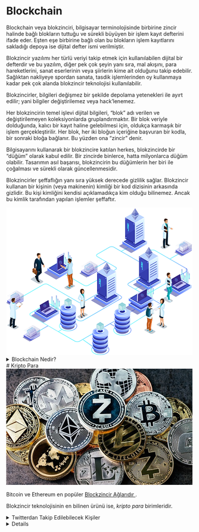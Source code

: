 # Blockchain
Blockchain veya blokzinciri, bilgisayar terminolojisinde birbirine zincir halinde bağlı blokların tuttuğu ve sürekli büyüyen bir işlem kayıt defterini ifade eder.
Eşten eşe birbirine bağlı olan bu blokların işlem kayıtlarını sakladığı depoya ise dijital defter ismi verilmiştir.

Blokzincir yazılımı her türlü veriyi takip etmek için kullanılabilen dijital bir defterdir ve bu yazılım, diğer pek çok şeyin yanı sıra, mal akışını, para hareketlerini, sanat eserlerinin veya şiirlerin kime ait olduğunu takip edebilir. Sağlıktan nakliyeye spordan sanata, tasdik işlemlerinden oy kullanmaya kadar pek çok alanda blokzincir teknolojisi kullanılabilir.

Blokzincirler, bilgileri değişmez bir şekilde depolama yetenekleri ile ayırt edilir; yani bilgiler değiştirilemez veya hack’lenemez.

Her blokzincirin temel işlevi dijital bilgileri, “blok” adı verilen ve değiştirilemeyen koleksiyonlarda gruplandırmaktır. Bir blok veriyle dolduğunda, kalıcı bir kayıt haline gelebilmesi için, oldukça karmaşık bir işlem gerçekleştirilir. Her blok, her iki bloğun içeriğine başvuran bir kodla, bir sonraki bloğa bağlanır. Bu yüzden ona “zincir” denir.

Bilgisayarını kullanarak bir blokzincire katılan herkes, blokzincirde bir “düğüm” olarak kabul edilir. Bir zincirde binlerce, hatta milyonlarca düğüm olabilir. Tasarımın asıl başarısı, blokzincirin bu düğümlerin her biri ile çoğalması ve sürekli olarak güncellenmesidir.

Blokzincirler şeffaflığın yanı sıra yüksek derecede gizlilik sağlar. Blokzincir kullanan bir kişinin (veya makinenin) kimliği bir kod dizisinin arkasında gizlidir. Bu kişi kimliğini kendisi açıklamadıkça kim olduğu bilinemez. Ancak bu kimlik tarafından yapılan işlemler şeffaftır.

<img src="images/blockchain-yapisi.png">

<details>

<summary> Blockchain Nedir? </summary>

Kaynakça: /\
https://www.btcturk.com/bilgi-platformu/blockchain-blokzinciri-teknolojisi-nedir/ \
https://www.paribu.com/blog/sozluk/blokzincir-nedir/ \
https://duzce.edu.tr/yonetim-bilisim-sistemleri/Sayfa/8C9A/blockchain-nedir-#:~:text=Bloklardan%20olu%C5%9Fan%20zincir%20yap%C4%B1daki%20Blockchain,bilgilerden%20her%20biri%20bir%20bloktur \

</details>
# Kripto Para
<img src="images/kripto-para.jpg">

Bitcoin ve Ethereum en popüler <a href="https://coinmarketcap.com/"> Blockzincir Ağlarıdır </a>.  

Blokzincir teknolojisinin en bilinen ürünü ise, _kripto para_ birimleridir.






<details>

<summary> Twitterdan Takip Edilebilecek Kişiler </summary>

Tam liste: /\
https://twitter.com/professortrk?s=11 \
https://twitter.com/erhanunall?s=11 \
https://twitter.com/proftrader12?s=11 \
https://twitter.com/cryptotrader060?s=11 \
https://twitter.com/cryptoerge?s=11

</details>
 
<details>  
